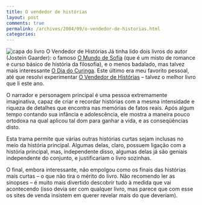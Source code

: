 ```yaml
---
title: O vendedor de histórias
layout: post
comments: true
permalink: /archives/2004/09/o-vendedor-de-historias.html
categories:
---
```

<img src="//chester.me/img/blig/vendedor.jpg" border=0 alt="capa do livro O Vendedor de Histórias" align="left" border=1>Já tinha lido dois livros do autor (Jostein Gaarder): o famoso <a href="http://www.submarino.com.br/books_productdetails.asp?Query=ProductPage&#038;ProdTypeId=1&#038;ProdId=45231&#038;ST=SE" >O Mundo de Sofia</a> (que é um misto de romance e curso básico de história da filosofia), e o menos badalado, mas talvez mais interessante <a href="http://www.submarino.com.br/books_productdetails.asp?Query=ProductPage&#038;ProdTypeId=1&#038;ProdId=21659&#038;ST=SE" >O Dia do Curinga</a>. Este último era meu favorito pessoal, até que resolvi experimentar <a href="http://www.submarino.com.br/books_productdetails.asp?Query=ProductPage&#038;ProdTypeId=1&#038;ProdId=256659&#038;ST=SE" >O Vendedor de Histórias</a> &#8211; talvez o melhor livro que li este ano.

O narrador e personagem principal é uma pessoa extremamente imaginativa, capaz de criar e recordar histórias com a mesma intensidade e riqueza de detalhes que encontra nas memórias de fatos reais. Após algum tempo contando sua infância e adolescência, ele mostra a maneira pouco ortodoxa na qual aplicou tal dom para ganhar a vida, e as conseqüências disto.

Esta trama permite que várias outras histórias curtas sejam inclusas no meio da história principal. Algumas delas, claro, possuem ligação com a história principal, mas, independente disso, algumas delas já são geniais independente do conjunto, e justificariam o livro sozinhas.

O final, embora interessante, não empolgou como os finais das histórias mais curtas &#8211; o que não tira o mérito do livro. Não recomendo ler as sinopses &#8211; é muito mais divertido descobrir tudo à medida que vai acontecendo (isso devia ser com qualquer livro, mas parece que com esse os sites de venda insistem em querer revelar mais do que deveriam).
